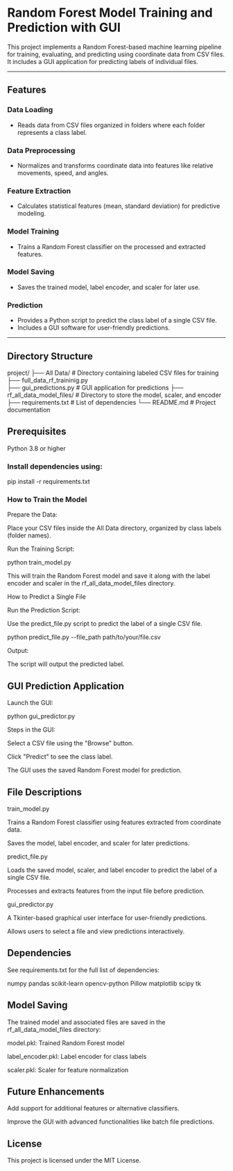 # Random Forest Model Training and Prediction with GUI

This project implements a Random Forest-based machine learning pipeline for training, evaluating, and predicting using coordinate data from CSV files. It includes a GUI application for predicting labels of individual files.

---

## Features

### Data Loading
- Reads data from CSV files organized in folders where each folder represents a class label.

### Data Preprocessing
- Normalizes and transforms coordinate data into features like relative movements, speed, and angles.

### Feature Extraction
- Calculates statistical features (mean, standard deviation) for predictive modeling.

### Model Training
- Trains a Random Forest classifier on the processed and extracted features.

### Model Saving
- Saves the trained model, label encoder, and scaler for later use.

### Prediction
- Provides a Python script to predict the class label of a single CSV file.
- Includes a GUI software for user-friendly predictions.

---

## Directory Structure

project/
├── All Data/              # Directory containing labeled CSV files for training
├── full_data_rf_traininig.py    
├── gui_predictions.py    # GUI application for predictions
├── rf_all_data_model_files/  # Directory to store the model, scaler, and encoder
├── requirements.txt    # List of dependencies
└── README.md           # Project documentation

## Prerequisites

Python 3.8 or higher

### Install dependencies using:

pip install -r requirements.txt

### How to Train the Model

Prepare the Data:

Place your CSV files inside the All Data directory, organized by class labels (folder names).

Run the Training Script:

python train_model.py

This will train the Random Forest model and save it along with the label encoder and scaler in the rf_all_data_model_files directory.

How to Predict a Single File

Run the Prediction Script:

Use the predict_file.py script to predict the label of a single CSV file.

python predict_file.py --file_path path/to/your/file.csv

Output:

The script will output the predicted label.

## GUI Prediction Application

Launch the GUI:

python gui_predictor.py

Steps in the GUI:

Select a CSV file using the "Browse" button.

Click "Predict" to see the class label.

The GUI uses the saved Random Forest model for prediction.

## File Descriptions

train_model.py

Trains a Random Forest classifier using features extracted from coordinate data.

Saves the model, label encoder, and scaler for later predictions.

predict_file.py

Loads the saved model, scaler, and label encoder to predict the label of a single CSV file.

Processes and extracts features from the input file before prediction.

gui_predictor.py

A Tkinter-based graphical user interface for user-friendly predictions.

Allows users to select a file and view predictions interactively.

## Dependencies

See requirements.txt for the full list of dependencies:

numpy
pandas
scikit-learn
opencv-python
Pillow
matplotlib
scipy
tk

## Model Saving

The trained model and associated files are saved in the rf_all_data_model_files directory:

model.pkl: Trained Random Forest model

label_encoder.pkl: Label encoder for class labels

scaler.pkl: Scaler for feature normalization

## Future Enhancements

Add support for additional features or alternative classifiers.

Improve the GUI with advanced functionalities like batch file predictions.

## License

This project is licensed under the MIT License.